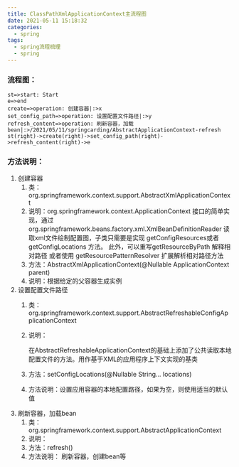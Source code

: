 ```yaml
---
title: ClassPathXmlApplicationContext主流程图
date: 2021-05-11 15:18:32
categories:
  - spring
tags:
  - spring流程梳理
  - spring
---
```


### 流程图：

```flow
st=>start: Start
e=>end
create=>operation: 创建容器|:>x
set_config_path=>operation: 设置配置文件路径|:>y
refresh_content=>operation: 刷新容器，加载bean|:>/2021/05/11/springcarding/AbstractApplicationContext-refresh
st(right)->create(right)->set_config_path(right)->refresh_content(right)->e
```

### 方法说明：

1. 创建容器
   1. 类：org.springframework.context.support.AbstractXmlApplicationContext
   2. 说明：org.springframework.context.ApplicationContext 接口的简单实现，通过org.springframework.beans.factory.xml.XmlBeanDefinitionReader 读取xml文件绘制配置图，子类只需要是实现 getConfigResources或者 getConfigLocations 方法。 此外，可以重写getResourceByPath 解释相对路径 或者使用 getResourcePatternResolver  扩展解析相对路径方法
   3. 方法：AbstractXmlApplicationContext(@Nullable ApplicationContext parent)
   4. 说明：根据给定的父容器生成实例
2. 设置配置文件路径
   1. 类：org.springframework.context.support.AbstractRefreshableConfigApplicationContext

   2. 说明：

      在AbstractRefreshableApplicationContext的基础上添加了公共读取本地配置文件的方法。用作基于XML的应用程序上下文实现的基类

   3. 方法：setConfigLocations(@Nullable String... locations)

   4. 方法说明：设置应用容器的本地配置路径，如果为空，则使用适当的默认值
3. 刷新容器，加载bean
   1. 类：  org.springframework.context.support.AbstractApplicationContext
   2. 说明：
   3. 方法：refresh()
   4. 方法说明：  刷新容器，创建bean等

